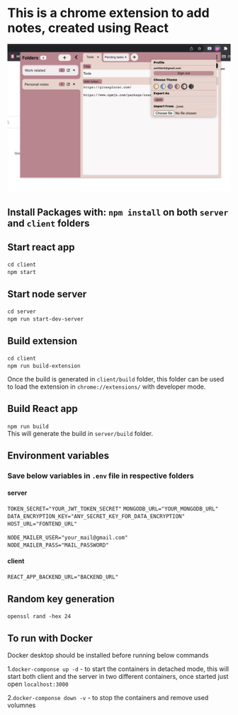 # This is a chrome extension to add notes, created using React

![Screenshot](./client/docs/images/notes.jpg)

## Install Packages with: `npm install` on both `server` and `client` folders

## Start react app

`cd client`<br/>
`npm start`

## Start node server

`cd server`<br/>
`npm run start-dev-server`

## Build extension

`cd client`<br/>
`npm run build-extension`

Once the build is generated in `client/build` folder, this folder can be used to load the extension in `chrome://extensions/` with developer mode.

## Build React app

`npm run build`<br/>
This will generate the build in `server/build` folder.

## Environment variables

### Save below variables in `.env` file in respective folders

#### server

`TOKEN_SECRET="YOUR_JWT_TOKEN_SECRET"`
`MONGODB_URL="YOUR_MONGODB_URL"`
`DATA_ENCRYPTION_KEY="ANY_SECRET_KEY_FOR_DATA_ENCRYPTION"`
`HOST_URL="FONTEND_URL"`

`NODE_MAILER_USER="your_mail@gmail.com"`
`NODE_MAILER_PASS="MAIL_PASSWORD"`

#### client

`REACT_APP_BACKEND_URL="BACKEND_URL"`

## Random key generation

`openssl rand -hex 24`

## To run with Docker

Docker desktop should be installed before running below commands

1.`docker-componse up -d` - to start the containers in detached mode, this will start both client and the server in two different containers, once started just open `localhost:3000`

2.`docker-componse down -v` - to stop the containers and remove used volumnes
